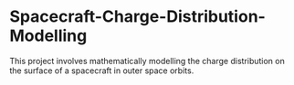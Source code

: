 # Spacecraft-Charge-Distribution-Modelling
This project involves mathematically modelling the charge distribution on the surface of a spacecraft in outer space orbits.
